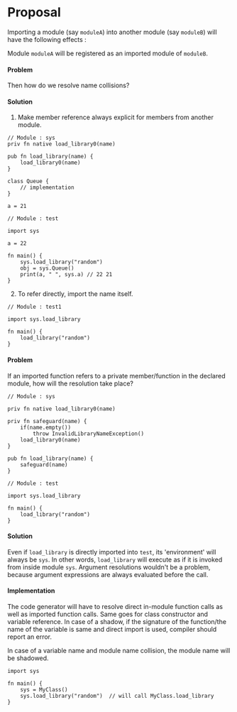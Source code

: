 # Proposal
Importing a module (say `moduleA`) into another module (say `moduleB`) will 
have the following effects :

Module `moduleA` will be registered as an imported module of `moduleB`.

#### Problem
Then how do we resolve name collisions?
#### Solution
1. Make member reference always explicit for members from another module.
```
// Module : sys
priv fn native load_library0(name)

pub fn load_library(name) {
    load_library0(name)
}

class Queue {
    // implementation
}

a = 21

// Module : test

import sys

a = 22

fn main() {
    sys.load_library("random")
    obj = sys.Queue()
    print(a, " ", sys.a) // 22 21
}
```
2. To refer directly, import the name itself.
```
// Module : test1

import sys.load_library

fn main() {
    load_library("random")
}
```

#### Problem
If an imported function refers to a private member/function in the declared 
module, how will the resolution take place?
```
// Module : sys

priv fn native load_library0(name)

priv fn safeguard(name) {
    if(name.empty())
        throw InvalidLibraryNameException()
    load_library0(name)
}

pub fn load_library(name) {
    safeguard(name)
}

// Module : test

import sys.load_library

fn main() {
    load_library("random")
}
```
#### Solution
Even if `load_library` is directly imported into `test`, its 'environment' will 
always be `sys`. In other words, `load_library` will execute as if it is 
invoked from inside module `sys`. Argument resolutions wouldn't be a problem, 
because argument expressions are always evaluated before the call.

#### Implementation
The code generator will have to resolve direct in-module function calls as well 
as imported function calls. Same goes for class constructor and variable 
reference. In case of a shadow, if the signature of the function/the name of 
the variable is same and direct import is used, compiler should report an 
error.

In case of a variable name and module name collision, the module name will be 
shadowed.

```
import sys

fn main() {
    sys = MyClass()
    sys.load_library("random")  // will call MyClass.load_library
}
```

